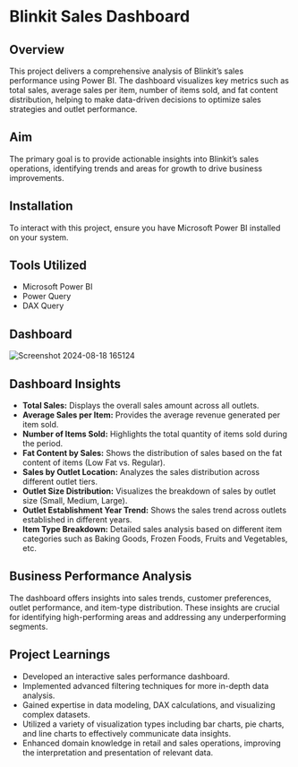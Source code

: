 # Blinkit Sales Dashboard

## Overview
This project delivers a comprehensive analysis of Blinkit’s sales performance using Power BI. The dashboard visualizes key metrics such as total sales, average sales per item, number of items sold, and fat content distribution, helping to make data-driven decisions to optimize sales strategies and outlet performance.

## Aim
The primary goal is to provide actionable insights into Blinkit’s sales operations, identifying trends and areas for growth to drive business improvements.

## Installation
To interact with this project, ensure you have Microsoft Power BI installed on your system.

## Tools Utilized
- Microsoft Power BI
- Power Query
- DAX Query

## Dashboard
![Screenshot 2024-08-18 165124](https://github.com/user-attachments/assets/24456f59-9b59-4de7-b038-b15f248f0ad9)

## Dashboard Insights
- **Total Sales:** Displays the overall sales amount across all outlets.
- **Average Sales per Item:** Provides the average revenue generated per item sold.
- **Number of Items Sold:** Highlights the total quantity of items sold during the period.
- **Fat Content by Sales:** Shows the distribution of sales based on the fat content of items (Low Fat vs. Regular).
- **Sales by Outlet Location:** Analyzes the sales distribution across different outlet tiers.
- **Outlet Size Distribution:** Visualizes the breakdown of sales by outlet size (Small, Medium, Large).
- **Outlet Establishment Year Trend:** Shows the sales trend across outlets established in different years.
- **Item Type Breakdown:** Detailed sales analysis based on different item categories such as Baking Goods, Frozen Foods, Fruits and Vegetables, etc.

## Business Performance Analysis
The dashboard offers insights into sales trends, customer preferences, outlet performance, and item-type distribution. These insights are crucial for identifying high-performing areas and addressing any underperforming segments.

## Project Learnings
- Developed an interactive sales performance dashboard.
- Implemented advanced filtering techniques for more in-depth data analysis.
- Gained expertise in data modeling, DAX calculations, and visualizing complex datasets.
- Utilized a variety of visualization types including bar charts, pie charts, and line charts to effectively communicate data insights.
- Enhanced domain knowledge in retail and sales operations, improving the interpretation and presentation of relevant data.

